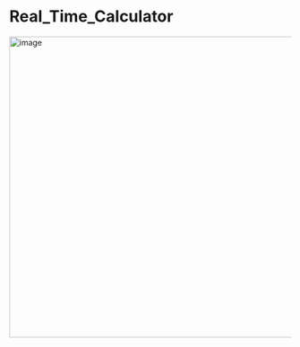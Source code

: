 # Real_Time_Calculator
<img width="537" alt="image" src="https://user-images.githubusercontent.com/76821421/201521606-f83581e9-b562-4f4f-b59d-b50a25125c75.png">
